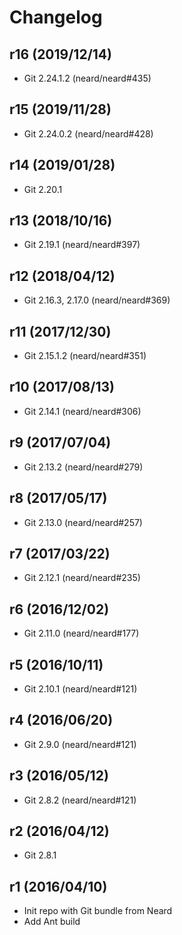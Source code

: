 # Changelog

## r16 (2019/12/14)

* Git 2.24.1.2 (neard/neard#435)

## r15 (2019/11/28)

* Git 2.24.0.2 (neard/neard#428)

## r14 (2019/01/28)

* Git 2.20.1

## r13 (2018/10/16)

* Git 2.19.1 (neard/neard#397)

## r12 (2018/04/12)

* Git 2.16.3, 2.17.0 (neard/neard#369)

## r11 (2017/12/30)

* Git 2.15.1.2 (neard/neard#351)

## r10 (2017/08/13)

* Git 2.14.1 (neard/neard#306)

## r9 (2017/07/04)

* Git 2.13.2 (neard/neard#279)

## r8 (2017/05/17)

* Git 2.13.0 (neard/neard#257)

## r7 (2017/03/22)

* Git 2.12.1 (neard/neard#235)

## r6 (2016/12/02)

* Git 2.11.0 (neard/neard#177)

## r5 (2016/10/11)

* Git 2.10.1 (neard/neard#121)

## r4 (2016/06/20)

* Git 2.9.0 (neard/neard#121)

## r3 (2016/05/12)

* Git 2.8.2 (neard/neard#121)

## r2 (2016/04/12)

* Git 2.8.1

## r1 (2016/04/10)

* Init repo with Git bundle from Neard
* Add Ant build
